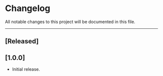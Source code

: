 # Changelog

All notable changes to this project will be documented in this file.

---

## [Released]

## [1.0.0]
- Initial release.
